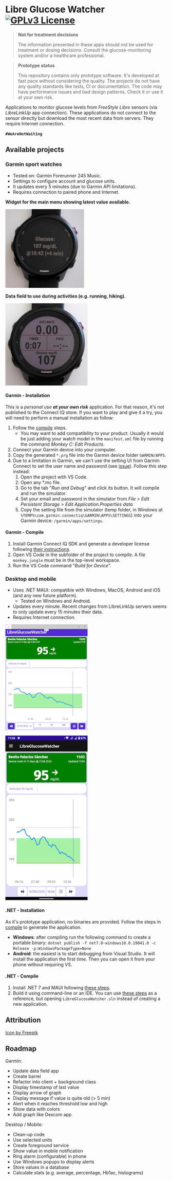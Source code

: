 # Libre Glucose Watcher [![GPLv3 License](https://img.shields.io/badge/license-GPLv3-blue.svg?style=flat)](https://choosealicense.com/licenses/gpl-3.0/)

> **Not for treatment decisions**
>
> The information presented in these apps should not be used for treatment or
> dosing decisions. Consult the glucose-monitoring system and/or a healthcare
> professional.

> **Prototype status**
>
> This repository contains only prototype software. It's developed at fast pace
> without considering the quality. The projects do not have any quality
> standards like tests, CI or documentation. The code may have performance
> issues and bad design patterns. Check it or use it at your own risk.

Applications to monitor glucose levels from _FreeStyle Libre_ sensors (via
_LibreLinkUp_ app connection). These applications do not connect to the sensor
directly but download the most recent data from servers. They require Internet
connection.

**`#WeAreNotWaiting`**

## Available projects

### Garmin sport watches

- Tested on: Garmin Forerunner 245 Music.
- Settings to configure account and glucose units.
- It updates every 5 minutes (due to Garmin API limitations).
- Requires connection to paired phone and Internet.

**Widget for the main menu showing latest value available.**

![garmin widget picture](./docs/images/garmin_widget.jpg)

**Data field to use during activities (e.g. running, hiking).**

![garmin datafield picture](./docs/images/garmin_datafield.jpg)

#### Garmin - Installation

This is a _personal use **at your own risk**_ application. For that reason, it's
not published to the Connect IQ store. If you want to play and give it a try,
you will need to perform a manual installation as follow:

1. Follow the [compile](#garmin---compile) steps.
   - You may want to add compatibility to your product. Usually it would be just
     adding your watch model in the `manifest.xml` file by running the command
     _Monkey C: Edit Products_.
2. Connect your Garmin device into your computer.
3. Copy the generated `*.prg` file into the Garmin device folder `GARMIN/APPS`.
4. Due to a limitation in Garmin, we can't use the setting UI from Garmin
   Connect to set the user name and password (see
   [issue](https://forums.garmin.com/developer/connect-iq/f/discussion/2121/modifying-settings-on-side-loaded-app)).
   Follow this step instead:
   1. Open the project with VS Code.
   2. Open any \*.mc file.
   3. Go to the tab "_Run and Debug_" and click its button. It will compile and
      run the simulator.
   4. Set your email and password in the simulator from _File > Edit Persistent
      Storage > Edit Application.Properties data_
   5. Copy the setting file from the simulator (temp folder, in Windows at
      `%TEMP%\com.garmin.connectiq\GARMIN\APPS\SETTINGS`) into your Garmin
      device: `/garmin/apps/settings`.

#### Garmin - Compile

1. Install Garmin Connect IQ SDK and generate a developer license following
   [their instructions](https://developer.garmin.com/connect-iq/connect-iq-basics/getting-started/).
2. Open VS Code in the subfolder of the project to compile. A file
   `monkey.jungle` must be in the top-level workspace.
3. Run the VS Code command "_Build for Device_".

### Desktop and mobile

- Uses .NET MAUI: compatible with Windows, MacOS, Android and iOS (and any new
  future platform).
  - Tested on Windows and Android.
- Updates every minute. Recent changes from LibreLinkUp servers seems to only
  update every 15 minutes their data.
- Requires Internet connection.

![screenshot from Windows](docs/images/windows.png)

![screenshot from Android](docs/images/android.png)

#### .NET - Installation

As it's prototype application, no binaries are provided. Follow the steps in
[compile](#net---compile) to generate the application.

- **Windows**: after compiling run the following command to create a portable
  binary:
  `dotnet publish -f net7.0-windows10.0.19041.0 -c Release -p:WindowsPackageType=None`
- **Android**: the easiest is to start debugging from Visual Studio. It will
  install the application the first time. Then you can open it from your phone
  without requiring VS.

#### .NET - Compile

1. Install .NET 7 and MAUI following
   [these steps](https://learn.microsoft.com/en-us/dotnet/maui/get-started/installation).
2. Build it using command-line or an IDE. You can use
   [these steps](https://learn.microsoft.com/en-us/dotnet/maui/get-started/first-app)
   as a reference, but opening `LibreGlucoseWatcher.sln` instead of creating a
   new application.

## Attribution

[Icon by Freepik](https://www.freepik.com/icon/tamagotchi_2946172)

## Roadmap

Garmin:

- Update data field app
- Create barrel
- Refactor into client + background class
- Display timestamp of last value
- Display arrow of graph
- Display message if value is quite old (> 5 min)
- Alert when it reaches threshold low and high
- Show data with colors
- Add graph like Dexcom app

Desktop / Mobile:

- Clean-up code
- Use selected units
- Create foreground service
- Show value in mobile notification
- Ring alarm (configurable) in phone
- Use Windows popups to display alerts
- Store values in a database
- Calculate stats (e.g. average, percentage, Hb1ac, histograms)
